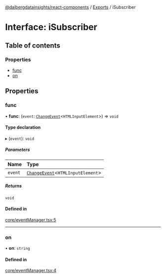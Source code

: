 [@dalbergdatainsights/react-components](../README.md) / [Exports](../modules.md) / iSubscriber

# Interface: iSubscriber

## Table of contents

### Properties

- [func](iSubscriber.md#func)
- [on](iSubscriber.md#on)

## Properties

### func

• **func**: (`event`: [`ChangeEvent`](internal_.ChangeEvent.md)<`HTMLInputElement`\>) => `void`

#### Type declaration

▸ (`event`): `void`

##### Parameters

| Name | Type |
| :------ | :------ |
| `event` | [`ChangeEvent`](internal_.ChangeEvent.md)<`HTMLInputElement`\> |

##### Returns

`void`

#### Defined in

[core/eventManager.tsx:5](https://github.com/DalbergDataInsights/react-components/blob/d372ccf/core/eventManager.tsx#L5)

___

### on

• **on**: `string`

#### Defined in

[core/eventManager.tsx:4](https://github.com/DalbergDataInsights/react-components/blob/d372ccf/core/eventManager.tsx#L4)
